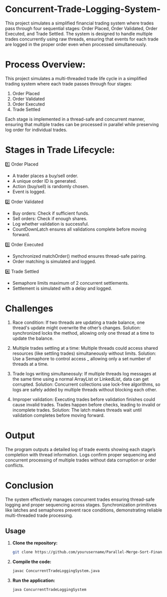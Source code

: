 # Concurrent-Trade-Logging-System-
This project simulates a simplified financial trading system where trades pass through four sequential stages: Order Placed, Order Validated, Order Executed, and Trade Settled. The system is designed to handle multiple trades concurrently using raw threads, ensuring that events for each trade are logged in the proper order even when processed simultaneously. 

# Process Overview:

This project simulates a multi-threaded trade life cycle in a simplified trading system where each trade passes through four stages:

1. Order Placed
2. Order Validated
3. Order Executed
4. Trade Settled

Each stage is implemented in a thread-safe and concurrent manner, ensuring that multiple trades can be processed in parallel while preserving log order for individual trades.

# Stages in Trade Lifecycle:

1️⃣ Order Placed
* A trader places a buy/sell order.
* A unique order ID is generated.
* Action (buy/sell) is randomly chosen.
* Event is logged.

2️⃣ Order Validated
* Buy orders: Check if sufficient funds.
* Sell orders: Check if enough shares.
* Log whether validation is successful.
* CountDownLatch ensures all validations complete before moving forward.

3️⃣ Order Executed
* Synchronized matchOrder() method ensures thread-safe pairing.
* Order matching is simulated and logged.

4️⃣ Trade Settled
* Semaphore limits maximum of 2 concurrent settlements.
* Settlement is simulated with a delay and logged.


# Challenges

1) Race condition: If two threads are updating a trade balance, one thread's update might overwrite the other’s changes.
Solution: synchronized locks the method, allowing only one thread at a time to update the balance.

2) Multiple trades settling at a time: Multiple threads could access shared resources (like settling trades) simultaneously without limits.
Solution: Use a Semaphore to control access _ allowing only a set number of threads at a time.

3) Trade logs writing simultaneosuly: If multiple threads log messages at the same time using a normal ArrayList or LinkedList, data can get corrupted.
Solution: Concurrent collections use lock-free algorithms, so logs are safely added by multiple threads without blocking each other.

4) Improper validation: Executing trades before validation finishes could cause invalid trades.
Trades happen before checks, leading to invalid or incomplete trades.
Solution: The latch makes threads wait until validation completes before moving forward.

# Output

The program outputs a detailed log of trade events showing each stage’s completion with thread information. Logs confirm proper sequencing and concurrent processing of multiple trades without data corruption or order conflicts.

# Conclusion

The system effectively manages concurrent trades ensuring thread-safe logging and proper sequencing across stages. Synchronization primitives like latches and semaphores prevent race conditions, demonstrating reliable multi-threaded trade processing.


## Usage

1. **Clone the repository:**

    ```bash
    git clone https://github.com/yourusername/Parallel-Merge-Sort-Financial-Services.git
    ```

2. **Compile the code:**

    ```bash
    javac ConcurrentTradeLoggingSystem.java
    ```

3. **Run the application:**

    ```bash
    java ConcurrentTradeLoggingSystem
    ```

